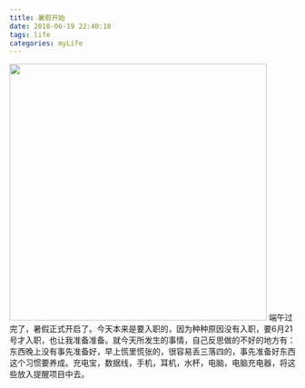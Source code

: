 ```yaml
---
title: 暑假开始
date: 2018-06-19 22:40:18
tags: life
categories: myLife
---
```

<img src="http://p8rhahhu3.bkt.clouddn.com/201801/1529459851502.png" width="453"/>
端午过完了，暑假正式开启了。今天本来是要入职的，因为种种原因没有入职，要6月21号才入职，也让我准备准备。就今天所发生的事情，自己反思做的不好的地方有：东西晚上没有事先准备好，早上慌里慌张的，很容易丢三落四的，事先准备好东西这个习惯要养成。充电宝，数据线，手机，耳机，水杯，电脑，电脑充电器，将这些放入提醒项目中去。